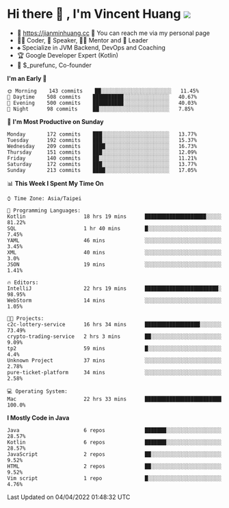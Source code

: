 # Hi there 👋 , I'm Vincent Huang ![](https://komarev.com/ghpvc/?username=Jian-Min-Huang)
- 💎 https://jianminhuang.cc 🙋 You can reach me via my personal page
- 👨‍💻 Coder, 🎤 Speaker, 👨‍🏫 Mentor and 🚀 Leader
- ♠️ Specialize in JVM Backend, DevOps and Coaching
- 🏆 Google Developer Expert (Kotlin)
- 💼 $_purefunc, Co-founder

<!--START_SECTION:waka-->
**I'm an Early 🐤** 

```text
🌞 Morning    143 commits    ██░░░░░░░░░░░░░░░░░░░░░░░   11.45% 
🌆 Daytime    508 commits    ██████████░░░░░░░░░░░░░░░   40.67% 
🌃 Evening    500 commits    ██████████░░░░░░░░░░░░░░░   40.03% 
🌙 Night      98 commits     ██░░░░░░░░░░░░░░░░░░░░░░░   7.85%

```
📅 **I'm Most Productive on Sunday** 

```text
Monday       172 commits    ███░░░░░░░░░░░░░░░░░░░░░░   13.77% 
Tuesday      192 commits    ███░░░░░░░░░░░░░░░░░░░░░░   15.37% 
Wednesday    209 commits    ████░░░░░░░░░░░░░░░░░░░░░   16.73% 
Thursday     151 commits    ███░░░░░░░░░░░░░░░░░░░░░░   12.09% 
Friday       140 commits    ██░░░░░░░░░░░░░░░░░░░░░░░   11.21% 
Saturday     172 commits    ███░░░░░░░░░░░░░░░░░░░░░░   13.77% 
Sunday       213 commits    ████░░░░░░░░░░░░░░░░░░░░░   17.05%

```


📊 **This Week I Spent My Time On** 

```text
⌚︎ Time Zone: Asia/Taipei

💬 Programming Languages: 
Kotlin                   18 hrs 19 mins      ████████████████████░░░░░   81.22% 
SQL                      1 hr 40 mins        █░░░░░░░░░░░░░░░░░░░░░░░░   7.45% 
YAML                     46 mins             ░░░░░░░░░░░░░░░░░░░░░░░░░   3.45% 
XML                      40 mins             ░░░░░░░░░░░░░░░░░░░░░░░░░   3.0% 
JSON                     19 mins             ░░░░░░░░░░░░░░░░░░░░░░░░░   1.41%

🔥 Editors: 
IntelliJ                 22 hrs 19 mins      ████████████████████████░   98.95% 
WebStorm                 14 mins             ░░░░░░░░░░░░░░░░░░░░░░░░░   1.05%

🐱‍💻 Projects: 
c2c-lottery-service      16 hrs 34 mins      ██████████████████░░░░░░░   73.49% 
crypto-trading-service   2 hrs 3 mins        ██░░░░░░░░░░░░░░░░░░░░░░░   9.09% 
tp2                      59 mins             █░░░░░░░░░░░░░░░░░░░░░░░░   4.4% 
Unknown Project          37 mins             ░░░░░░░░░░░░░░░░░░░░░░░░░   2.78% 
pure-ticket-platform     34 mins             ░░░░░░░░░░░░░░░░░░░░░░░░░   2.58%

💻 Operating System: 
Mac                      22 hrs 33 mins      █████████████████████████   100.0%

```

**I Mostly Code in Java** 

```text
Java                     6 repos             ███████░░░░░░░░░░░░░░░░░░   28.57% 
Kotlin                   6 repos             ███████░░░░░░░░░░░░░░░░░░   28.57% 
JavaScript               2 repos             ██░░░░░░░░░░░░░░░░░░░░░░░   9.52% 
HTML                     2 repos             ██░░░░░░░░░░░░░░░░░░░░░░░   9.52% 
Vim script               1 repo              █░░░░░░░░░░░░░░░░░░░░░░░░   4.76%

```



 Last Updated on 04/04/2022 01:48:32 UTC
<!--END_SECTION:waka-->
